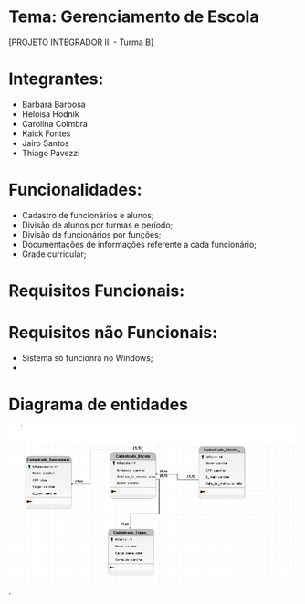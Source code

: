 # Tema: Gerenciamento de Escola

[PROJETO INTEGRADOR III - Turma B]

# Integrantes: 
- Barbara Barbosa
- Heloisa Hodnik
- Carolina Coimbra
- Kaick Fontes
- Jairo Santos
- Thiago Pavezzi

# Funcionalidades:
- Cadastro de funcionários e alunos;
- Divisão de alunos por turmas e período;
- Divisão de funcionários por funções;
- Documentações de informações referente a cada funcionário;
- Grade curricular;

# Requisitos Funcionais:

# Requisitos não Funcionais:

- Sistema só funcionrá no Windows;
-

# Diagrama de entidades
![imagem diagrama de entidades](/docs/diagrama-de-entidades.PNG).
